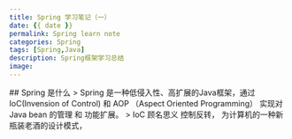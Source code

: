 ```yaml
---
title: Spring 学习笔记（一）
date: {{ date }}
permalink: Spring learn note
categories: Spring
tags: [Spring,Java]
description: Spring框架学习总结
image:
---
```

<p class="description"></p>
## Spring 是什么
> Spring 是一种低侵入性、高扩展的Java框架，通过 IoC(Invension of Control) 和 AOP （Aspect Oriented Programming） 实现对Java bean 的管理 和 功能扩展。
>  IoC 顾名思义 控制反转， 为计算机的一种新瓶装老酒的设计模式，
